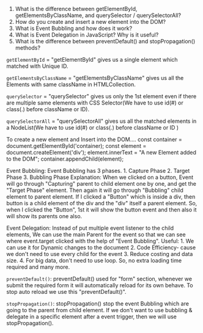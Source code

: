1. What is the difference between getElementById, getElementsByClassName, and querySelector / querySelectorAll?
2. How do you create and insert a new element into the DOM?
3. What is Event Bubbling and how does it work?
4. What is Event Delegation in JavaScript? Why is it useful?
5. What is the difference between preventDefault() and stopPropagation() methods?


<!-- 1st Question: Answer -->
`getElementById` = "getElementById" gives us a single element which matched with Unique ID.

`getElementsByClassName` = "getElementsByClassName" gives us all the Elements with same className in HTMLCollection.

`querySelector` = "querySelector" gives us only the 1st element even if there are multiple same elements with CSS Selector(We have to use id(#) or class(.) before className or ID).

`querySelectorAll` = "querySelectorAll" gives us all the matched elements in a NodeList(We have to use id(#) or class(.) before className or ID )



<!-- 2nd Question: Answer -->
To create a new element and Insert into the DOM....
    <!-- 1. get the Container where I want to append -->
    const container = document.getElementById('container);
    <!-- 2. create element -->
    const element = document.createElement('div');
    <!-- 3. insert some innerText/innerHTML to the element-->
    element.innerText = "A new Element added to the DOM";
    <!-- 4. append element as a container's child -->
    container.appendChild(element);



<!-- 3rd Question: Answer -->
Event Bubbling: Event Bubbling has 3 phases.
                1. Capture Phase
                2. Target Phase
                3. Bubbling Phase
    Explanation: When we clicked on a button, Event will go through "Capturing" parent to child element one by one, and get the "Target Phase" element. Then again it will go through "Bubbling" child element to parent element.
    If I clicked a "Button" which is inside a div, then button is a child element of the div and the "div" itself a parent element. So, when I clicked the "Button", 1st it will show the button event and then also it will show its parents one also.



<!-- 4th Question: Answer -->
Event Delegation: Instead of put multiple event listener to the child elements, We can use the main Parent for the event so that we can see where event.target clicked with the help of "Event Bubbling". 
Useful: 1. We can use it for Dynamic changes to the document
        2. Code Efficiency- cause we don't need to use every child for the event
        3. Reduce costing and data size.
        4. For big data, don't need to use loop. So, no extra loading time required and many more.



<!-- 5th Question: Answer -->
`preventDefault()`: preventDefault() used for "form" section, whenever we submit the required form it will   automatically reload for its own behave. To stop auto reload we use this "preventDefault()".

`stopPropagation()`: stopPropagation() stop the event Bubbling which are going to the parent from child element. If we don't want to use bubbling & delegate in a specific element after a event trigger, then we will use stopPropagation().